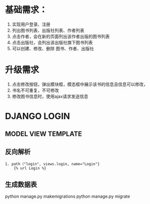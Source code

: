 # 基础需求：
1. 实现用户登录、注册
2. 列出图书列表、出版社列表、作者列表
3. 点击作者，会在新的页面列出该作者出版的图书列表
4. 点击出版社，会列出该出版社旗下图书列表
5. 可以创建、修改、删除 图书、作者、出版社

# 升级需求
1. 点击修改按钮，弹出模块框，模态框中展示该书的信息且信息可以修改，
2. 书名不可重复，不可修改
3. 修改图书信息时，使用ajax请求发送信息


# DJANGO LOGIN

## MODEL VIEW TEMPLATE

## 反向解析
    1. path（"login", views.login, name="Login"}
        {% url Login %}

## 生成数据表
python manage.py makemigrations
python manage.py migrate
